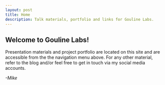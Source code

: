 ```yaml
---
layout: post
title: Home
description: Talk materials, portfolio and links for Gouline Labs.
---
```


## Welcome to Gouline Labs!

Presentation materials and project portfolio are located on this site and are
accessible from the the navigation menu above. For any other material, refer to 
the blog and/or feel free to get in touch via my social media accounts. 

*-Mike*